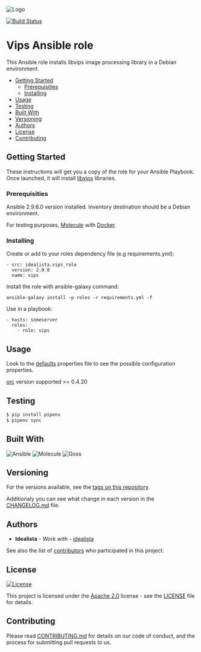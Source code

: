![Logo](https://raw.githubusercontent.com/idealista/vips_role/master/logo.gif)

[![Build Status](https://travis-ci.org/idealista/vips_role.svg?branch=master)](https://travis-ci.org/idealista/vips_role)

# Vips Ansible role

This Ansible role installs libvips image processing library in a Debian environment.

- [Getting Started](#getting-started)
	- [Prerequisities](#prerequisities)
	- [Installing](#installing)
- [Usage](#usage)
- [Testing](#testing)
- [Built With](#built-with)
- [Versioning](#versioning)
- [Authors](#authors)
- [License](#license)
- [Contributing](#contributing)

## Getting Started

These instructions will get you a copy of the role for your Ansible Playbook. Once launched, it will install [libvips](https://libvips.github.io/libvips/) libraries.

### Prerequisities

Ansible 2.9.6.0 version installed.
Inventory destination should be a Debian environment.

For testing purposes, [Molecule](https://molecule.readthedocs.io/) with [Docker](https://www.docker.com/).

### Installing

Create or add to your roles dependency file (e.g requirements.yml):

```
- src: idealista.vips_role
  version: 2.0.0
  name: vips
```

Install the role with ansible-galaxy command:

```
ansible-galaxy install -p roles -r requirements.yml -f
```

Use in a playbook:

```
- hosts: someserver
  roles:
    - role: vips
```

## Usage

Look to the [defaults](defaults/main.yml) properties file to see the possible configuration properties.

[orc](https://github.com/GStreamer/orc) version supported >= 0.4.20

## Testing

```sh
$ pip install pipenv
$ pipenv sync
```

## Built With

![Ansible](https://img.shields.io/badge/ansible-2.9.6.0-green.svg)
![Molecule](https://img.shields.io/badge/molecule-2.22.0-green.svg)
![Goss](https://img.shields.io/badge/goss-0.3.7-green.svg)

## Versioning

For the versions available, see the [tags on this repository](https://github.com/idealista/vips_role/tags).

Additionaly you can see what change in each version in the [CHANGELOG.md](CHANGELOG.md) file.

## Authors

* **Idealista** - *Work with* - [idealista](https://github.com/idealista)

See also the list of [contributors](https://github.com/idealista/vips_role/contributors) who participated in this project.

## License

[![License](https://img.shields.io/badge/License-Apache%202.0-blue.svg)](https://opensource.org/licenses/Apache-2.0)

This project is licensed under the [Apache 2.0](https://www.apache.org/licenses/LICENSE-2.0) license - see the [LICENSE](LICENSE) file for details.

## Contributing

Please read [CONTRIBUTING.md](.github/CONTRIBUTING.md) for details on our code of conduct, and the process for submitting pull requests to us.
